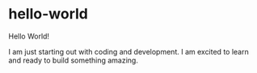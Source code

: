 # hello-world

Hello World!

I am just starting out with coding and development.
I am excited to learn and ready to build something amazing.
